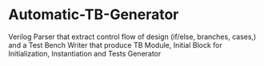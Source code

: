 # Automatic-TB-Generator
Verilog Parser that extract control flow of design (if/else, branches, cases,) and a Test Bench 
Writer that produce TB Module, Initial Block for Initialization, Instantiation and Tests Generator
